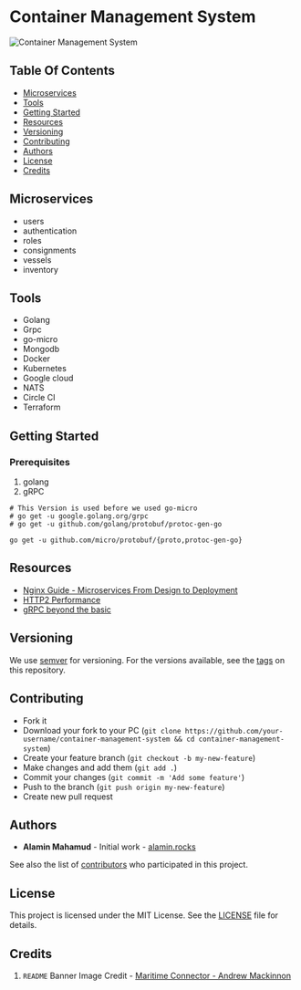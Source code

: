 # Container Management System

![Container Management System](http://maritime-connector.com/ships_uploads/wana_bhum-9308663-container_ship-8-140842.jpg)

## Table Of Contents

- [Microservices](#microservices)
- [Tools](#tools)
- [Getting Started](#getting-started)
- [Resources](#resources)
- [Versioning](#versioning)
- [Contributing](#contributing)
- [Authors](#authors)
- [License](#license)
- [Credits](#credits)

## Microservices

- users
- authentication
- roles
- consignments
- vessels
- inventory


## Tools

- Golang
- Grpc
- go-micro
- Mongodb
- Docker
- Kubernetes
- Google cloud
- NATS
- Circle CI
- Terraform

## Getting Started

### Prerequisites

1. golang
2. gRPC

``` shell
# This Version is used before we used go-micro
# go get -u google.golang.org/grpc
# go get -u github.com/golang/protobuf/protoc-gen-go

go get -u github.com/micro/protobuf/{proto,protoc-gen-go}
```

## Resources

- [Nginx Guide - Microservices From Design to Deployment](https://www.nginx.com/blog/introduction-to-microservices/)
- [HTTP2 Performance](https://developers.google.com/web/fundamentals/performance/http2/)
- [gRPC beyond the basic](https://blog.gopheracademy.com/advent-2017/go-grpc-beyond-basics/)

## Versioning

We use [semver](#semver.org) for versioning. For the versions available, see the [tags](https://github.com/alamin-mahamud/container-management-system/tags) on this repository.

## Contributing

- Fork it
- Download your fork to your PC (`git clone https://github.com/your-username/container-management-system && cd container-management-system`)
- Create your feature branch (`git checkout -b my-new-feature`)
- Make changes and add them (`git add .`)
- Commit your changes (`git commit -m 'Add some feature'`)
- Push to the branch (`git push origin my-new-feature`)
- Create new pull request


## Authors

- **Alamin Mahamud** - Initial work - [alamin.rocks](https://alamin-rocks.herokuapp.com)

See also the list of [contributors](./CONTRIBUTORS.md) who participated in this project.

## License

This project is licensed under the MIT License.
See the [LICENSE](./LICENSE.md) file for details.


## Credits

1. `README` Banner Image Credit - [Maritime Connector - Andrew Mackinnon](http://maritime-connector.com/ship/wana-bhum-9308663/)
